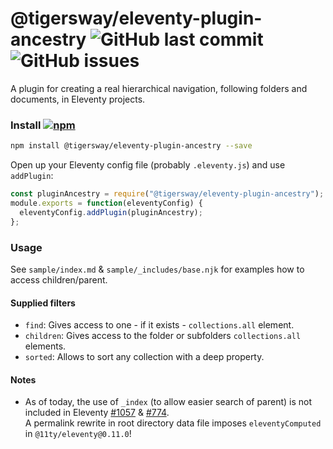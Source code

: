 # @tigersway/eleventy-plugin-ancestry  ![GitHub last commit](https://img.shields.io/github/last-commit/tigersway/eleventy-plugin-ancestry?style=flat-square) ![GitHub issues](https://img.shields.io/github/issues/tigersway/eleventy-plugin-ancestry?style=flat-square)

A plugin for creating a real hierarchical navigation, following folders and documents, in Eleventy projects.

### Install  [![npm](https://img.shields.io/npm/v/@tigersway/eleventy-plugin-ancestry?style=flat-square)](https://www.npmjs.com/package/@tigersway/eleventy-plugin-ancestry)

```sh
npm install @tigersway/eleventy-plugin-ancestry --save
```

Open up your Eleventy config file (probably `.eleventy.js`) and use `addPlugin`:

```js
const pluginAncestry = require("@tigersway/eleventy-plugin-ancestry");
module.exports = function(eleventyConfig) {
  eleventyConfig.addPlugin(pluginAncestry);
};
```

### Usage

See `sample/index.md` & `sample/_includes/base.njk` for examples how to access children/parent.

#### Supplied filters

- `find`: Gives access to one - if it exists - `collections.all` element.
- `children`: Gives access to the folder or subfolders `collections.all` elements.
- `sorted`: Allows to sort any collection with a deep property.

#### Notes

- As of today, the use of `_index` (to allow easier search of parent) is not included in Eleventy [#1057](https://github.com/11ty/eleventy/issues/1057) & [#774](https://github.com/11ty/eleventy/issues/774).<br>
A permalink rewrite in root directory data file imposes `eleventyComputed` in `@11ty/eleventy@0.11.0`!
